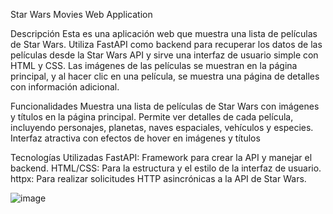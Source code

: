 Star Wars Movies Web Application

Descripción
Esta es una aplicación web que muestra una lista de películas de Star Wars. Utiliza FastAPI como backend para recuperar los datos de las películas desde la Star Wars API y sirve una interfaz de usuario simple con HTML y CSS. Las imágenes de las películas se muestran en la página principal, y al hacer clic en una película, se muestra una página de detalles con información adicional.

Funcionalidades
Muestra una lista de películas de Star Wars con imágenes y títulos en la página principal.
Permite ver detalles de cada película, incluyendo personajes, planetas, naves espaciales, vehículos y especies.
Interfaz atractiva con efectos de hover en imágenes y títulos

Tecnologías Utilizadas
FastAPI: Framework para crear la API y manejar el backend.
HTML/CSS: Para la estructura y el estilo de la interfaz de usuario.
httpx: Para realizar solicitudes HTTP asincrónicas a la API de Star Wars.

![image](https://github.com/user-attachments/assets/99ddbcbb-901d-48aa-b2ca-efe45d327994)
